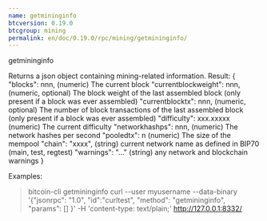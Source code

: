 ```yaml
---
name: getmininginfo
btcversion: 0.19.0
btcgroup: mining
permalink: en/doc/0.19.0/rpc/mining/getmininginfo/
---
```


getmininginfo

Returns a json object containing mining-related information.
Result:
{
  "blocks": nnn,             (numeric) The current block
  "currentblockweight": nnn, (numeric, optional) The block weight of the last assembled block (only present if a block was ever assembled)
  "currentblocktx": nnn,     (numeric, optional) The number of block transactions of the last assembled block (only present if a block was ever assembled)
  "difficulty": xxx.xxxxx    (numeric) The current difficulty
  "networkhashps": nnn,      (numeric) The network hashes per second
  "pooledtx": n              (numeric) The size of the mempool
  "chain": "xxxx",           (string) current network name as defined in BIP70 (main, test, regtest)
  "warnings": "..."          (string) any network and blockchain warnings
}

Examples:
> bitcoin-cli getmininginfo 
> curl --user myusername --data-binary '{"jsonrpc": "1.0", "id":"curltest", "method": "getmininginfo", "params": [] }' -H 'content-type: text/plain;' http://127.0.0.1:8332/


